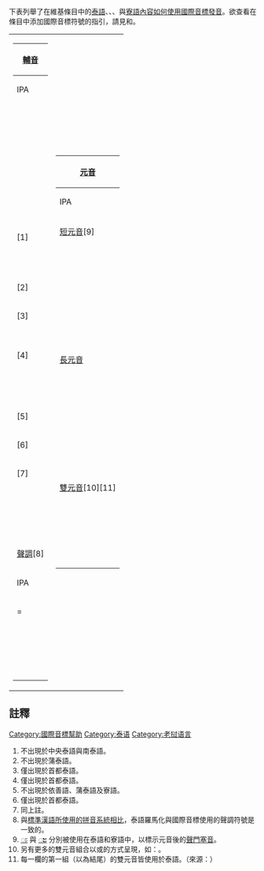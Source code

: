 下表列舉了在維基條目中的[泰語](https://zh.wikipedia.org/wiki/泰語 "wikilink")、、、與[寮語內容如何使用](https://zh.wikipedia.org/wiki/寮語 "wikilink")[國際音標發音](../Page/國際音標.md "wikilink")。欲查看在條目中添加國際音標符號的指引，請見和。

<table>
<tbody>
<tr class="odd">
<td><table>
<thead>
<tr class="header">
<th><p><a href="https://zh.wikipedia.org/wiki/輔音" title="wikilink">輔音</a></p></th>
</tr>
</thead>
<tbody>
<tr class="odd">
<td><p>IPA</p></td>
</tr>
<tr class="even">
<td><p><big></big></p></td>
</tr>
<tr class="odd">
<td><p><big> </big></p></td>
</tr>
<tr class="even">
<td><p><big></big></p></td>
</tr>
<tr class="odd">
<td><p><big></big></p></td>
</tr>
<tr class="even">
<td><p><big></big></p></td>
</tr>
<tr class="odd">
<td><p><big></big></p></td>
</tr>
<tr class="even">
<td><p><big> </big></p></td>
</tr>
<tr class="odd">
<td><p><big></big></p></td>
</tr>
<tr class="even">
<td><p><big></big></p></td>
</tr>
<tr class="odd">
<td><p><big></big></p></td>
</tr>
<tr class="even">
<td><p><big></big></p></td>
</tr>
<tr class="odd">
<td><p><big></big>[1]</p></td>
</tr>
<tr class="even">
<td><p><big></big></p></td>
</tr>
<tr class="odd">
<td><p><big></big></p></td>
</tr>
<tr class="even">
<td><p><big></big>[2]</p></td>
</tr>
<tr class="odd">
<td><p><big></big>[3]</p></td>
</tr>
<tr class="even">
<td><p><big></big></p></td>
</tr>
<tr class="odd">
<td><p><big></big>[4]</p></td>
</tr>
<tr class="even">
<td><p><big> </big></p></td>
</tr>
<tr class="odd">
<td><p><big></big></p></td>
</tr>
<tr class="even">
<td><p><big></big></p></td>
</tr>
<tr class="odd">
<td><p><big></big>[5]</p></td>
</tr>
<tr class="even">
<td><p><big></big>[6]</p></td>
</tr>
<tr class="odd">
<td><p><big></big>[7]</p></td>
</tr>
<tr class="even">
<td><p><big></big></p></td>
</tr>
<tr class="odd">
<td><p><big></big></p></td>
</tr>
<tr class="even">
<td><p> </p></td>
</tr>
<tr class="odd">
<td><p><a href="../Page/聲調.md" title="wikilink">聲調</a>[8]</p></td>
</tr>
<tr class="even">
<td><p>IPA</p></td>
</tr>
<tr class="odd">
<td><p><big> </big> = <big> </big></p></td>
</tr>
<tr class="even">
<td><p><big> </big></p></td>
</tr>
<tr class="odd">
<td><p><big> </big></p></td>
</tr>
<tr class="even">
<td><p><big> </big></p></td>
</tr>
<tr class="odd">
<td><p><big> </big></p></td>
</tr>
<tr class="even">
<td><p><big> </big></p></td>
</tr>
</tbody>
</table></td>
<td><table>
<thead>
<tr class="header">
<th><p><a href="../Page/元音.md" title="wikilink">元音</a></p></th>
</tr>
</thead>
<tbody>
<tr class="odd">
<td><p>IPA</p></td>
</tr>
<tr class="even">
<td><p><a href="../Page/元音長度.md" title="wikilink">短元音</a>[9]</p></td>
</tr>
<tr class="odd">
<td><p><big> </big></p></td>
</tr>
<tr class="even">
<td><p><big> </big></p></td>
</tr>
<tr class="odd">
<td><p><big> </big></p></td>
</tr>
<tr class="even">
<td><p><big> </big></p></td>
</tr>
<tr class="odd">
<td><p><big> </big></p></td>
</tr>
<tr class="even">
<td><p><big> </big></p></td>
</tr>
<tr class="odd">
<td><p><big> </big></p></td>
</tr>
<tr class="even">
<td><p><big></big></p></td>
</tr>
<tr class="odd">
<td><p><big> </big></p></td>
</tr>
<tr class="even">
<td><p><a href="../Page/元音長度.md" title="wikilink">長元音</a></p></td>
</tr>
<tr class="odd">
<td><p><big> </big></p></td>
</tr>
<tr class="even">
<td><p><big> </big></p></td>
</tr>
<tr class="odd">
<td><p><big> </big></p></td>
</tr>
<tr class="even">
<td><p><big> </big></p></td>
</tr>
<tr class="odd">
<td><p><big> </big></p></td>
</tr>
<tr class="even">
<td><p><big> </big></p></td>
</tr>
<tr class="odd">
<td><p><big> </big></p></td>
</tr>
<tr class="even">
<td><p><big></big></p></td>
</tr>
<tr class="odd">
<td><p><big> </big></p></td>
</tr>
<tr class="even">
<td><p><a href="https://zh.wikipedia.org/wiki/雙元音" title="wikilink">雙元音</a>[10][11]</p></td>
</tr>
<tr class="odd">
<td><p><big> </big></p></td>
</tr>
<tr class="even">
<td><p><big> </big></p></td>
</tr>
<tr class="odd">
<td><p><big> </big></p></td>
</tr>
<tr class="even">
<td><p><big> </big></p></td>
</tr>
<tr class="odd">
<td><p><big> </big></p></td>
</tr>
<tr class="even">
<td><p><big> </big></p></td>
</tr>
</tbody>
</table></td>
</tr>
</tbody>
</table>

## 註釋

<references/>

[Category:國際音標幫助](https://zh.wikipedia.org/wiki/Category:國際音標幫助 "wikilink")
[Category:泰语](https://zh.wikipedia.org/wiki/Category:泰语 "wikilink")
[Category:老挝语言](https://zh.wikipedia.org/wiki/Category:老挝语言 "wikilink")

1.  不出現於中央泰語與南泰語。
2.  不出現於蒲泰語。
3.  僅出現於首都泰語。
4.  僅出現於首都泰語。
5.  不出現於依善語、蒲泰語及寮語。
6.  僅出現於首都泰語。
7.  同上註。
8.  與[標準漢語所使用的](https://zh.wikipedia.org/wiki/標準漢語 "wikilink")[拼音系統相比](https://zh.wikipedia.org/wiki/漢語拼音 "wikilink")，泰語羅馬化與國際音標使用的聲調符號是一致的。
9.  [◌ะ](https://zh.wikipedia.org/wiki/止韻 "wikilink") 與
    [◌ະ](https://zh.wikipedia.org/wiki/止韻 "wikilink")
    分別被使用在泰語和寮語中，以標示元音後的[聲門塞音](../Page/聲門塞音.md "wikilink")。
10. 另有更多的雙元音組合以或的方式呈現，如：。
11. 每一欄的第一組（以為結尾）的雙元音皆使用於泰語。（來源：）